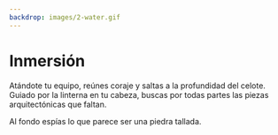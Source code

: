 ```yaml
---
backdrop: images/2-water.gif
---
```


# Inmersión

Atándote tu equipo, reúnes coraje y saltas a la profundidad del celote. Guiado por la linterna en tu cabeza, buscas por todas partes las piezas arquitectónicas que faltan.

Al fondo espías lo que parece ser una piedra tallada.

<Item id="13" />

<Page url="378" instructions="A medida que agarras la piedra, se rompe en varios pedazos." condition="13" action="Recoge las piezas y vuelve a la superficie" />

